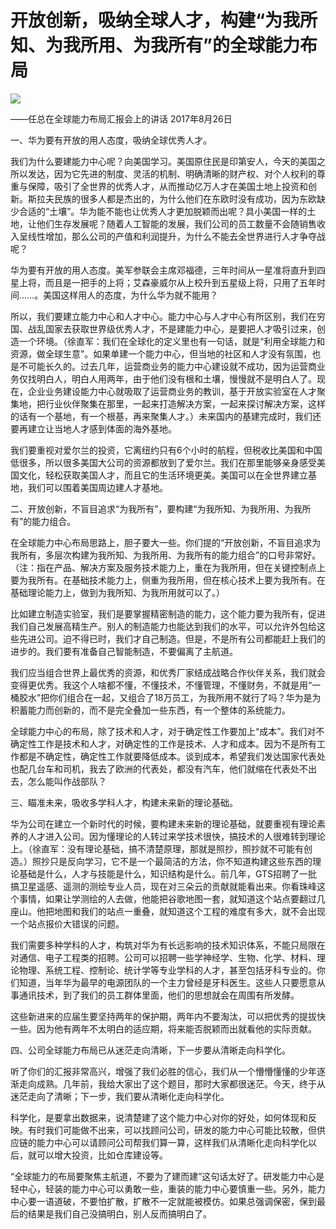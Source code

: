 # 开放创新，吸纳全球人才，构建“为我所知、为我所用、为我所有”的全球能力布局
<img class="pv" src="https://api.visitor.plantree.me/visitor-badge/pv?namespace=plantree.me&key=renzhengfei-speeches/开放创新吸纳全球人才构建为我所知为我所用为我所有的全球能力布局.md">


——任总在全球能力布局汇报会上的讲话
 2017年8月26日



一、华为要有开放的用人态度，吸纳全球优秀人才。

我们为什么要建能力中心呢？向美国学习。美国原住民是印第安人，今天的美国之所以发达，因为它先进的制度、灵活的机制、明确清晰的财产权、对个人权利的尊重与保障，吸引了全世界的优秀人才，从而推动亿万人才在美国土地上投资和创新。斯拉夫民族的很多人都是杰出的，为什么他们在东欧时没有成功，因为东欧缺少合适的“土壤”。华为能不能也让优秀人才更加脱颖而出呢？具小美国一样的土地，让他们生存发展呢？随着人工智能的发展，我们公司的员工数量不会随销售收入呈线性增加，那么公司的产值和利润提升，为什么不能去全世界进行人才争夺战呢？

华为要有开放的用人态度。美军参联会主席邓福德，三年时间从一星准将直升到四星上将，而且是一把手的上将；艾森豪威尔从上校升到五星级上将，只用了五年时间……。美国这样用人的态度，为什么华为就不能用？

所以，我们要建立能力中心和人才中心。能力中心与人才中心有所区别，我们在穷国、战乱国家去获取世界级优秀人才，不是建能力中心，是要把人才吸引过来，创造一个环境。（徐直军：我们在全球化的定义里也有一句话，就是“利用全球能力和资源，做全球生意”。如果单建一个能力中心，但当地的社区和人才没有氛围，也是不可能长久的。过去几年，运营商业务的能力中心建设就不成功，因为运营商业务仅找明白人，明白人用两年，由于他们没有根和土壤，慢慢就不是明白人了。现在，企业业务建设能力中心就吸取了运营商业务的教训，基于开放实验室在人才聚集地，把行业伙伴聚集在那里，一起来打造解决方案，一起来探讨解决方案，这样的话有一个基地，有一个根基，再来聚集人才。）未来国内的基建完成时，我们还要再建立让当地人才感到体面的海外基地。

我们要重视对爱尔兰的投资，它离纽约只有6个小时的航程，但税收比美国和中国低很多，所以很多美国大公司的资源都放到了爱尔兰。我们在那里能够亲身感受美国文化，轻松获取美国人才，而且它的生活环境更美。美国可以在全世界建立基地，我们可以围着美国周边建人才基地。

二、开放创新，不盲目追求“为我所有”，要构建“为我所知、为我所用、为我所有”的能力组合。

在全球能力中心布局思路上，胆子要大一些。你们提的“开放创新，不盲目追求为我所有，多层次构建为我所知、为我所用、为我所有的能力组合”的口号非常好。（注：指在产品、解决方案及服务技术能力上，重在为我所用，但在关键控制点上要为我所有。在基础技术能力上，侧重为我所用，但在核心技术上要为我所有。在基础理论能力上，做到为我所知、为我所用就可以了。）

比如建立制造实验室，我们是要掌握精密制造的能力，这个能力要为我所有，促进我们自己发展高精生产。别人的制造能力也能达到我们的水平，可以允许外包给这些先进公司。迫不得已时，我们才自己制造。但是，不是所有公司都能赶上我们的进步的。我们要有准备自己智能制造，不要偏离了主航道。

我们应当组合世界上最优秀的资源，和优秀厂家结成战略合作伙伴关系，我们就会变得更优秀。我这个人啥都不懂，不懂技术，不懂管理，不懂财务，不就是用“一桶胶水”把你们组合在一起，又组合了18万员工，为我所用不就行了吗？华为是为积蓄能力而创新的，而不是完全叠加一些东西，有一个整体的系统能力。

全球能力中心的布局，除了技术和人才，对于确定性工作要加上“成本”。我们对不确定性工作是技术和人才，对确定性的工作是技术、人才和成本。因为不是所有工作都是不确定性，确定性工作就要降低成本。谈到成本，希望我们发达国家代表处也配几台车和司机，我去了欧洲的代表处，都没有汽车，他们就缩在代表处不出去，怎么能叫作战部队？

三、瞄准未来，吸收多学科人才，构建未来新的理论基础。

华为公司在建立一个新时代的时候，要构建未来新的理论基础，就要重视有理论素养的人才进入公司。因为懂理论的人转过来学技术很快，搞技术的人很难转到理论上。（徐直军：没有理论基础，搞不清楚原理，那就是照抄，照抄就不可能有创造。）照抄只是反向学习，它不是一个最简洁的方法，你不知道构建这些东西的理论基础是什么，人才与技能是什么，知识结构是什么。前几年，GTS招聘了一批搞卫星遥感、遥测的测绘专业人员，现在对三朵云的贡献就能看出来。你看珠峰这个事情，如果让学测绘的人去做，他能把谷歌地图一套，就知道这个站点要翻过几座山。他把地图和我们的站点一重叠，就知道这个工程的难度有多大，就不会出现一个站点报价大错误的问题。

我们需要多种学科的人才，构筑对华为有长远影响的技术知识体系，不能只局限在对通信、电子工程类的招聘。公司可以招聘一些学神经学、生物、化学、材料、理论物理、系统工程、控制论、统计学等专业学科的人才，甚至包括牙科专业的。你们知道，当年华为最早的电源团队的一个主力曾经是牙科医生。这些人只要愿意从事通讯技术，到了我们的员工群体里面，他们的思想就会在周围有所发酵。

这些新进来的应届生要坚持两年的保护期，两年内不要淘汰，可以把优秀的提拔快一些。因为他有两年不太明白的适应期，将来能否脱颖而出就看他的实际贡献。

四、公司全球能力布局已从迷茫走向清晰，下一步要从清晰走向科学化。

听了你们的汇报非常高兴，增强了我们必胜的信心，我们从一个懵懵懂懂的少年逐渐走向成熟。几年前，我给大家出了这个题目，那时大家都很迷茫。今天，终于从迷茫走向了清晰；下一步，我们要从清晰化走向科学化。

科学化，是要拿出数据来，说清楚建了这个能力中心对你的好处，如何体现和反映。有时我们可能做不出来，可以找顾问公司，研发的能力中心可能比较散，但供应链的能力中心可以请顾问公司帮我们算一算，这样我们从清晰化走向科学化以后，就可以增大投资，比如仓库建设等。

“全球能力的布局要聚焦主航道，不要为了建而建”这句话太好了。研发能力中心是轻中心，轻装的能力中心可以勇敢一些，重装的能力中心要慎重一些。另外，能力中心要一语道破，不要怕扩散，扩散不一定就能被模仿。如果总强调保密，保到最后的结果是我们自己没搞明白，别人反而搞明白了。
